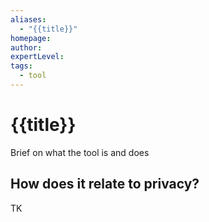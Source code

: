 ```yaml
---
aliases:
  - "{{title}}"
homepage: 
author: 
expertLevel: 
tags:
  - tool
---
```

# {{title}}

Brief on what the tool is and does 

## How does it relate to privacy?

TK 

